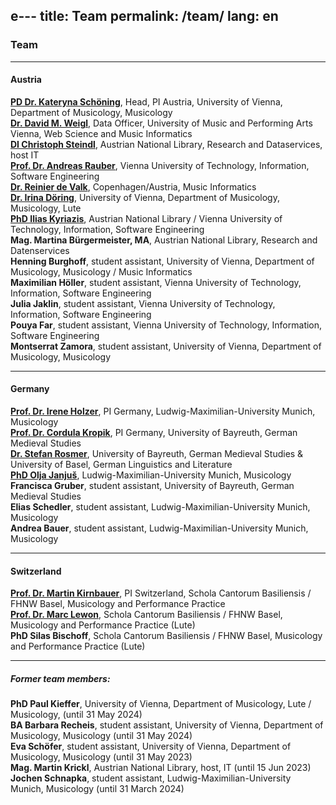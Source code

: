 e---
title: Team
permalink: /team/
lang: en
---


### Team 
___
#### Austria
[**PD Dr. Kateryna Schöning**](https://musikwissenschaft.univie.ac.at/ueber-uns/team/schoening/), Head, PI Austria, University of Vienna, Department of Musicology, Musicology    
[**Dr. David M. Weigl**](https://iwk.mdw.ac.at/david-weigl), Data Officer, University of Music and Performing Arts Vienna, Web Science and Music Informatics    
[**DI Christoph Steindl**](https://www.onb.ac.at/forschung/forschungsblog/artikel/digitale-editionen-an-der-oesterreichischen-nationalbibliothek-eine-infrastruktur), Austrian National Library, Research and Dataservices, host IT  
[**Prof. Dr. Andreas Rauber**](https://informatics.tuwien.ac.at/people/andreas-rauber), Vienna University of Technology, Information, Software Engineering      
[**Dr. Reinier de Valk**](https://scholar.google.com/citations?user=V2Vd9b0AAAAJ), Copenhagen/Austria, Music Informatics  
[**Dr. Irina Döring**](https://cesr.cnrs.fr/formations/doctorat/irina-döring), University of Vienna, Department of Musicology, Musicology, Lute   
[**PhD Ilias Kyriazis**](https://www.ikyriazis.com/), Austrian National Library / Vienna University of Technology, Information, Software Engineering<br/>
**Mag. Martina Bürgermeister, MA**, Austrian National Library, Research and Datenservices      
**Henning Burghoff**, student assistant, University of Vienna, Department of Musicology, Musicology / Music Informatics           
**Maximilian Höller**, student assistant, Vienna University of Technology, Information, Software Engineering          
**Julia Jaklin**, student assistant, Vienna University of Technology, Information, Software Engineering       
**Pouya Far**, student assistant, Vienna University of Technology, Information, Software Engineering  
**Montserrat Zamora**, student assistant, University of Vienna, Department of Musicology, Musicology

---
#### Germany
[**Prof. Dr. Irene Holzer**](https://www.musikwissenschaft.uni-muenchen.de/personen/professoren/holzer/index.html), PI Germany, Ludwig-Maximilian-University Munich, Musicology    
 [**Prof. Dr. Cordula Kropik**](https://www.mediaevistik.uni-bayreuth.de/de/team/Kropik-Cordula/index.php), PI Germany, University of Bayreuth, German Medieval Studies    
[**Dr. Stefan Rosmer**](https://germanistik.philhist.unibas.ch/de/personen/stefan-rosmer/), University of Bayreuth, German Medieval Studies & University of Basel, German Linguistics and Literature     
 [**PhD Olja Janjuš**](https://www.musikwissenschaft.uni-muenchen.de/personen/mitarbeiter/janjus/index.html), Ludwig-Maximilian-University Munich, Musicology    
**Francisca Gruber**, student assistant, University of Bayreuth, German Medieval Studies    
 **Elias Schedler**, student assistant, Ludwig-Maximilian-University Munich, Musicology  
 **Andrea Bauer**, student assistant, Ludwig-Maximilian-University Munich, Musicology

---
#### Switzerland
 [**Prof. Dr. Martin Kirnbauer**](https://www.fhnw.ch/de/personen/martin-kirnbauer), PI Switzerland, Schola Cantorum Basiliensis / FHNW Basel, Musicology and Performance Practice     
 [**Prof. Dr. Marc Lewon**](https://www.fhnw.ch/de/personen/marc-lewon), Schola Cantorum Basiliensis / FHNW Basel, Musicology and Performance Practice (Lute)  
 **PhD Silas Bischoff**, Schola Cantorum Basiliensis / FHNW Basel, Musicology and Performance Practice (Lute)  

---
##### Former team members:
**PhD Paul Kieffer**, University of Vienna, Department of Musicology, Lute / Musicology, (until 31 May 2024)  
**BA Barbara Recheis**, student assistant, University of Vienna, Department of Musicology, Musicology (until 31 May 2024)  
**Eva Schöfer**, student assistant, University of Vienna, Department of Musicology, Musicology (until 31 May 2023)   
**Mag. Martin Krickl**, Austrian National Library, host, IT (until 15 Jun 2023)    
**Jochen Schnapka**, student assistant, Ludwig-Maximilian-University Munich, Musicology (until 31 March 2024)   
